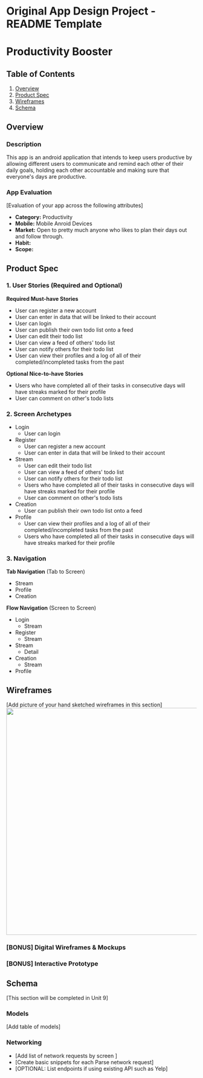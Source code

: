 Original App Design Project - README Template
===

# Productivity Booster

## Table of Contents
1. [Overview](#Overview)
1. [Product Spec](#Product-Spec)
1. [Wireframes](#Wireframes)
2. [Schema](#Schema)

## Overview
### Description
This app is an android application that intends to keep users productive by allowing different users to communicate and remind each other of their daily goals, holding each other accountable and making sure that everyone's days are productive.

### App Evaluation
[Evaluation of your app across the following attributes]
- **Category:**
Productivity
- **Mobile:**
Mobile Anroid Devices
- **Market:**
Open to pretty much anyone who likes to plan their days out and follow through.
- **Habit:**
- **Scope:**

## Product Spec

### 1. User Stories (Required and Optional)

**Required Must-have Stories**

* User can register a new account
* User can enter in data that will be linked to their account
* User can login
* User can publish their own todo list onto a feed
* User can edit their todo list
* User can view a feed of others' todo list
* User can notify others for their todo list
* User can view their profiles and a log of all of their completed/incompleted tasks from the past

**Optional Nice-to-have Stories**

* Users who have completed all of their tasks in consecutive days will have streaks marked for their profile
* User can comment on other's todo lists

### 2. Screen Archetypes

* Login
   * User can login
* Register
   * User can register a new account
   * User can enter in data that will be linked to their account
* Stream
   * User can edit their todo list
   * User can view a feed of others' todo list
   * User can notify others for their todo list
   * Users who have completed all of their tasks in consecutive days will have streaks marked for their profile
   * User can comment on other's todo lists
* Creation
   * User can publish their own todo list onto a feed
* Profile
   * User can view their profiles and a log of all of their completed/incompleted tasks from the past
   * Users who have completed all of their tasks in consecutive days will have streaks marked for their profile

### 3. Navigation

**Tab Navigation** (Tab to Screen)

* Stream
* Profile
* Creation

**Flow Navigation** (Screen to Screen)

* Login
  * Stream
* Register
  * Stream
* Stream
  * Detail
* Creation
  * Stream
* Profile


## Wireframes
[Add picture of your hand sketched wireframes in this section]
<img src="YOUR_WIREFRAME_IMAGE_URL" width=600>

### [BONUS] Digital Wireframes & Mockups

### [BONUS] Interactive Prototype

## Schema 
[This section will be completed in Unit 9]
### Models
[Add table of models]
### Networking
- [Add list of network requests by screen ]
- [Create basic snippets for each Parse network request]
- [OPTIONAL: List endpoints if using existing API such as Yelp]
